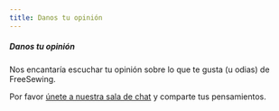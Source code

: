 ```yaml
---
title: Danos tu opinión
---
```


<Note>

##### Danos tu opinión

Nos encantaría escuchar tu opinión sobre lo que te gusta (u odias) de FreeSewing.

Por favor [únete a nuestra sala de chat](https://discord.freesewing.org/) y comparte tus pensamientos.

</Note>
